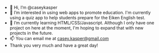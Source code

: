 - 👋 Hi, I’m @caseykasper
- 👀 I’m interested in using web apps to promote education. I'm currently using a quiz app to help students prepare for the Eiken English test.
- 🌱 I’m currently learning HTML/CSS/Javascript. Although I only have one project on here at the moment, I'm hoping to expand that with new projects in the future.
- 📫 You can email me at casey.kasper@gmail.com
- Thank you very much and have a great day!

